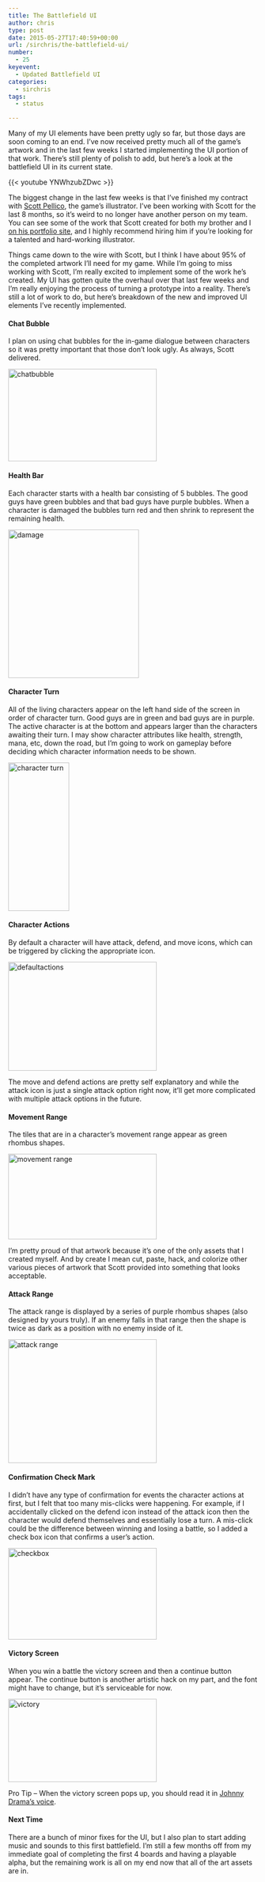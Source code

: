 ```yaml
---
title: The Battlefield UI
author: chris
type: post
date: 2015-05-27T17:40:59+00:00
url: /sirchris/the-battlefield-ui/
number:
  - 25
keyevent:
  - Updated Battlefield UI
categories:
  - sirchris
tags:
  - status

---
```

Many of my UI elements have been pretty ugly so far, but those days are soon coming to an end. I’ve now received pretty much all of the game’s artwork and in the last few weeks I started implementing the UI portion of that work. There’s still plenty of polish to add, but here’s a look at the battlefield UI in its current state.
<!--more-->

<div class="inlineimg">
  {{< youtube YNWhzubZDwc >}}
</div>

The biggest change in the last few weeks is that I’ve finished my contract with [Scott Pellico][1], the game’s illustrator. I’ve been working with Scott for the last 8 months, so it’s weird to no longer have another person on my team. You can see some of the work that Scott created for both my brother and I [on his portfolio site][2], and I highly recommend hiring him if you’re looking for a talented and hard-working illustrator.

Things came down to the wire with Scott, but I think I have about 95% of the completed artwork I’ll need for my game. While I’m going to miss working with Scott, I’m really excited to implement some of the work he’s created. My UI has gotten quite the overhaul over that last few weeks and I’m really enjoying the process of turning a prototype into a reality. There’s still a lot of work to do, but here’s breakdown of the new and improved UI elements I’ve recently implemented.

#### Chat Bubble

I plan on using chat bubbles for the in-game dialogue between characters so it was pretty important that those don’t look ugly. As always, Scott delivered.

<div class="inlineimg">
  <img src="http://battleofbrothers.com/wp-content/uploads/2015/05/chatbubble-300x187.png" alt="chatbubble" width="300" height="187" class="alignnone size-medium wp-image-2117" />
</div>

#### Health Bar</strong>

Each character starts with a health bar consisting of 5 bubbles. The good guys have green bubbles and that bad guys have purple bubbles. When a character is damaged the bubbles turn red and then shrink to represent the remaining health.

<div class="inlineimg">
  <img src="http://battleofbrothers.com/wp-content/uploads/2015/05/damage-264x300.png" alt="damage" width="264" height="300" class="alignnone size-medium wp-image-2114" />
</div>

#### Character Turn</strong>

All of the living characters appear on the left hand side of the screen in order of character turn. Good guys are in green and bad guys are in purple. The active character is at the bottom and appears larger than the characters awaiting their turn. I may show character attributes like health, strength, mana, etc, down the road, but I’m going to work on gameplay before deciding which character information needs to be shown.

<div class="inlineimg">
  <img src="http://battleofbrothers.com/wp-content/uploads/2015/05/character-turn-123x300.png" alt="character turn" width="123" height="300" class="alignnone size-medium wp-image-2116" />
</div>

#### Character Actions

By default a character will have attack, defend, and move icons, which can be triggered by clicking the appropriate icon.

<div class="inlineimg">
  <img src="http://battleofbrothers.com/wp-content/uploads/2015/05/defaultactions-300x220.png" alt="defaultactions" width="300" height="220" class="alignnone size-medium wp-image-2129" />
</div>

The move and defend actions are pretty self explanatory and while the attack icon is just a single attack option right now, it&#8217;ll get more complicated with multiple attack options in the future.

#### Movement Range

The tiles that are in a character’s movement range appear as green rhombus shapes.

<div class="inlineimg">
  <img src="http://battleofbrothers.com/wp-content/uploads/2015/05/movement-range-300x173.png" alt="movement range" width="300" height="173" class="alignnone size-medium wp-image-2113" />
</div>

I’m pretty proud of that artwork because it’s one of the only assets that I created myself. And by create I mean cut, paste, hack, and colorize other various pieces of artwork that Scott provided into something that looks acceptable.

#### Attack Range

The attack range is displayed by a series of purple rhombus shapes (also designed by yours truly). If an enemy falls in that range then the shape is twice as dark as a position with no enemy inside of it.

<div class="inlineimg">
  <img src="http://battleofbrothers.com/wp-content/uploads/2015/05/attack-range-300x250.png" alt="attack range" width="300" height="250" class="alignnone size-medium wp-image-2119" />
</div>

#### Confirmation Check Mark

I didn’t have any type of confirmation for events the character actions at first, but I felt that too many mis-clicks were happening. For example, if I accidentally clicked on the defend icon instead of the attack icon then the character would defend themselves and essentially lose a turn. A mis-click could be the difference between winning and losing a battle, so I added a check box icon that confirms a user’s action.

<div class="inlineimg">
  <img src="http://battleofbrothers.com/wp-content/uploads/2015/05/checkbox-300x185.png" alt="checkbox" width="300" height="185" class="alignnone size-medium wp-image-2115" />
</div>

#### Victory Screen

When you win a battle the victory screen and then a continue button appear. The continue button is another artistic hack on my part, and the font might have to change, but it’s serviceable for now.

<div class="inlineimg">
  <img src="http://battleofbrothers.com/wp-content/uploads/2015/05/victory-300x168.png" alt="victory" width="300" height="168" class="alignnone size-medium wp-image-2118" />
</div>

Pro Tip &#8211; When the victory screen pops up, you should read it in [Johnny Drama&#8217;s voice][3].

#### Next Time

There are a bunch of minor fixes for the UI, but I also plan to start adding music and sounds to this first battlefield. I’m still a few months off from my immediate goal of completing the first 4 boards and having a playable alpha, but the remaining work is all on my end now that all of the art assets are in.

 [1]: http://appylon.weebly.com
 [2]: http://appylon.weebly.com/battle-of-brothers.html
 [3]: https://www.youtube.com/watch?v=GIeWjLC_SB0
